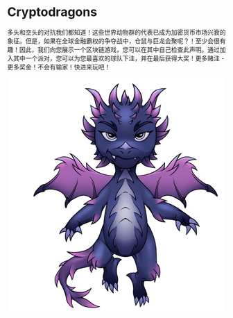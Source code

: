 # Cryptodragons

多头和空头的对抗我们都知道！这些世界动物群的代表已成为加密货币市场兴衰的象征。但是，如果在全球金融霸权的争夺战中，仓鼠与巨龙会聚呢？！至少会很有趣！因此，我们向您展示一个区块链游戏，您可以在其中自己检查此声明。通过加入其中一个派对，您可以为您最喜欢的球队下注，并在最后获得大奖！更多赌注 - 更多奖金！不会有输家！快进来玩吧！

![left-dragon.463f5947](left-dragon.463f5947.png)

